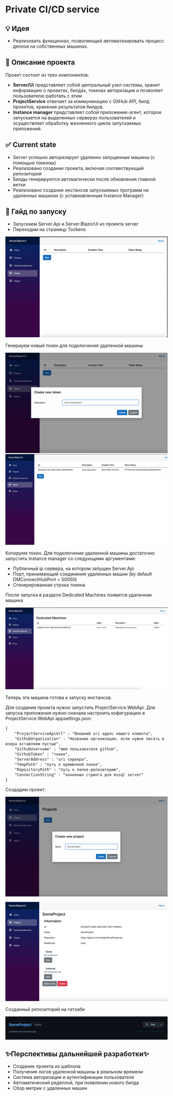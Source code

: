 # Private CI/CD service

## 💡 Идея

 - Реализовать функционал, позволяющий автоматизировать процесс деплоя на собственных машинах.

## 📖 Описание проекта

Проект состоит из трех компонентов: 
- **Server/Ui** представляет собой центральный узел системы, хранит информацию о проектах, билдах, токенах авторизации и позволяет пользователю работать с этим
- **ProjectService** отвечает за коммуникацию с GitHub API, билд проектов, хранение результатов билдов.
- **Instance manager** представляет собой приложение-агент, которое запускается на выделенных серверах пользователей и осуществляет обработку жизненного цикла запускаемых приложений.

## ✅ Current state
- Server успешно авторизирует удаленно запущенные машины (с помощью токеноы)
- Реализовано создание проекта, включая соотвествующий репозиторий
- Билды генерируются автоматически после обновления главной ветки
- Реализовано создание инстансов запускаемых программ на удаленных машинах (с уставновленным Instance Manager)

## 🦮 Гайд по запуску

- Запускаем Server.Api и Server.BlazorUi из проекта server 
- Переходим на страницу Tockens

![alt text](./images/tokens-empty.png)

Генериуем новый токен для подключения удаленной машины

![alt text](./images/create-token-dialog.png)
![alt text](./images/created-token.png)

Копируем токен. Для подключения удаленной машины достаточно запустить Instance manager со следующими аргументами:

- Публичный ip сервера, на котором запущен Server.Api
- Порт, принимающий соединения удаленных машин (by default DMConnectHubPort = 50050)
- Сгенерированная строка токена

После запуска в разделе Dedicated Machines появится удаленная машина

![alt text](./images/connected-dm.png)

Теперь эта машина готова к запуску инстансов.

Для создания проекта нужно запустить ProjectService.WebApi.
Для запуска приложения нужно сначала настроить кофигурацию в ProjectService.WebApi
appsettings.json:


    {
        "ProjectServiceApiUrl" : "Внешний uri адрес нашего клиента",
        "GithubOrganization" : "Название организации, если нужно писать в юзера оставляем пустые",
        "GithubUsername" : "имя пользователя github",
        "GithubToken" : "токен",
        "ServerAddress" : "uri сервера",
        "TempPath" : "путь к временной папке",
        "RepositoryPath" : "путь к папке-репозиторию",
        "ConnectionString" : "коннекшн стринга для mssql server"
    }

Создадим проект:

![alt-text](./images/create-project.png)

![alt-text](./images/created-project.png)

Созданный репозиторий на гитхабе

![alt-text](./images/github-repo.png)

## ✨Перспективы дальнейшей разработки✨

- Создание проекта из шаблона
- Получение логов удаленной машины в реальном времени
- Система авторизации и аутентификации пользователя
- Автоматический редеплой, при появлении нового билда
- Сбор метрик с удаленных машин